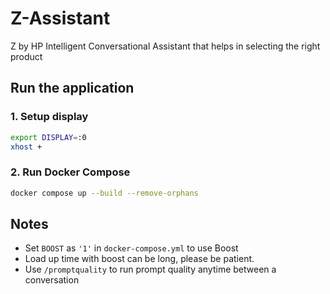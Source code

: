 # Z-Assistant
Z by HP Intelligent Conversational Assistant that helps in selecting the right product

## Run the application

### 1. Setup display

```sh
export DISPLAY=:0
xhost +
```

### 2. Run Docker Compose

```sh
docker compose up --build --remove-orphans
```

## Notes

- Set `BOOST` as `'1'` in `docker-compose.yml` to use Boost
- Load up time with boost can be long, please be patient. 
- Use `/promptquality` to run prompt quality anytime between a conversation

